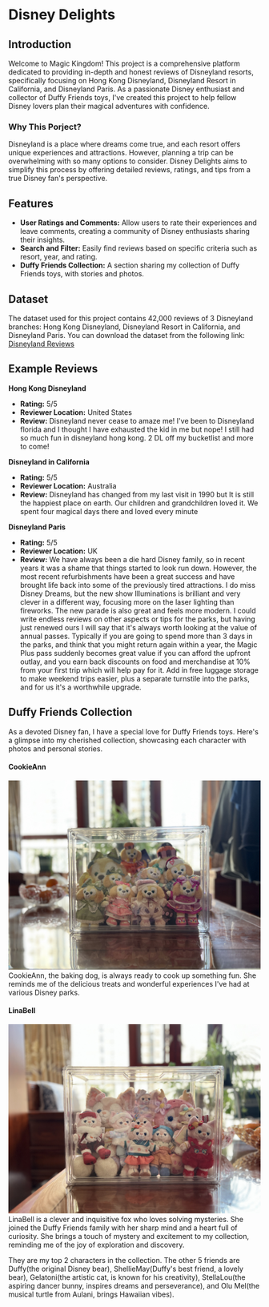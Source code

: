 # Disney Delights

## Introduction
Welcome to Magic Kingdom! This project is a comprehensive platform dedicated to providing in-depth and honest reviews of Disneyland resorts, specifically focusing on Hong Kong Disneyland, Disneyland Resort in California, and Disneyland Paris. As a passionate Disney enthusiast and collector of Duffy Friends toys, I've created this project to help fellow Disney lovers plan their magical adventures with confidence.

### Why This Porject?
Disneyland is a place where dreams come true, and each resort offers unique experiences and attractions. However, planning a trip can be overwhelming with so many options to consider. Disney Delights aims to simplify this process by offering detailed reviews, ratings, and tips from a true Disney fan's perspective.

## Features
- **User Ratings and Comments:** Allow users to rate their experiences and leave comments, creating a community of Disney enthusiasts sharing their insights.
- **Search and Filter:** Easily find reviews based on specific criteria such as resort, year, and rating.
- **Duffy Friends Collection:** A section sharing my collection of Duffy Friends toys, with stories and photos.

## Dataset
The dataset used for this project contains 42,000 reviews of 3 Disneyland branches: Hong Kong Disneyland, Disneyland Resort in California, and Disneyland Paris. 
You can download the dataset from the following link: [Disneyland Reviews](https://www.kaggle.com/datasets/arushchillar/disneyland-reviews/)

## Example Reviews
**Hong Kong Disneyland**
- **Rating:** 5/5
- **Reviewer Location:** United States
- **Review:** Disneyland never cease to amaze me! I've been to Disneyland florida and I thought I have exhausted the kid in me but nope! I still had so much fun in disneyland hong kong. 2 DL off my bucketlist and more to come!    

**Disneyland in California**
- **Rating:** 5/5
- **Reviewer Location:** Australia
- **Review:** Disneyland has changed from my last visit in 1990 but  It is still the happiest place on earth. Our children and grandchildren loved it. We spent four magical days there and loved every minute

**Disneyland Paris**
- **Rating:** 5/5
- **Reviewer Location:** UK
- **Review:** We have always been a die hard Disney family, so in recent years it was a shame that things started to look run down. However, the most recent refurbishments have been a great success and have brought life back into some of the previously tired attractions. I do miss Disney Dreams, but the new show Illuminations is brilliant and very clever in a different way, focusing more on the laser lighting than fireworks. The new parade is also great and feels more modern. I could write endless reviews on other aspects or tips for the parks, but having just renewed ours I will say that it's always worth looking at the value of annual passes. Typically if you are going to spend more than 3 days in the parks, and think that you might return again within a year, the Magic Plus pass suddenly becomes great value if you can afford the upfront outlay, and you earn back discounts on food and merchandise at 10% from your first trip which will help pay for it. Add in free luggage storage to make weekend trips easier, plus a separate turnstile into the parks, and for us it's a worthwhile upgrade.

## Duffy Friends Collection
As a devoted Disney fan, I have a special love for Duffy Friends toys. Here's a glimpse into my cherished collection, showcasing each character with photos and personal stories.
#### CookieAnn 
![CookieAnn](https://github.com/Joice-ops/MyNo.1Project/blob/main/CookieAnn.jpg)
CookieAnn, the baking dog, is always ready to cook up something fun. She reminds me of the delicious treats and wonderful experiences I've had at various Disney parks.
#### LinaBell
![LinaBell](https://github.com/Joice-ops/MyNo.1Project/blob/main/Linabell.jpg)
LinaBell is a clever and inquisitive fox who loves solving mysteries. She joined the Duffy Friends family with her sharp mind and a heart full of curiosity. She brings a touch of mystery and excitement to my collection, reminding me of the joy of exploration and discovery.

They are my top 2 characters in the collection. The other 5 friends are Duffy(the original Disney bear), ShellieMay(Duffy's best friend, a lovely bear), Gelatoni(the artistic cat, is known for his creativity), StellaLou(the aspiring dancer bunny, inspires dreams and perseverance), and Olu Mel(the musical turtle from Aulani, brings Hawaiian vibes).
